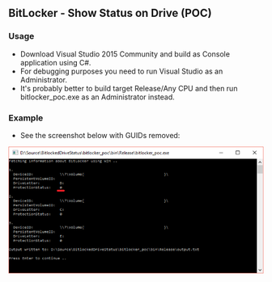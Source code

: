 ## BitLocker - Show Status on Drive (POC)

### Usage

* Download Visual Studio 2015 Community and build as Console application using C#. 
* For debugging purposes you need to run Visual Studio as an Administrator. 
* It's probably better to build target Release/Any CPU and then run bitlocker_poc.exe as an Administrator instead. 

### Example

* See the screenshot below with GUIDs removed:

![Screenshot](https://raw.githubusercontent.com/JakobssonAndre/BitlockedDriveStatus/master/Screenshot.png)
